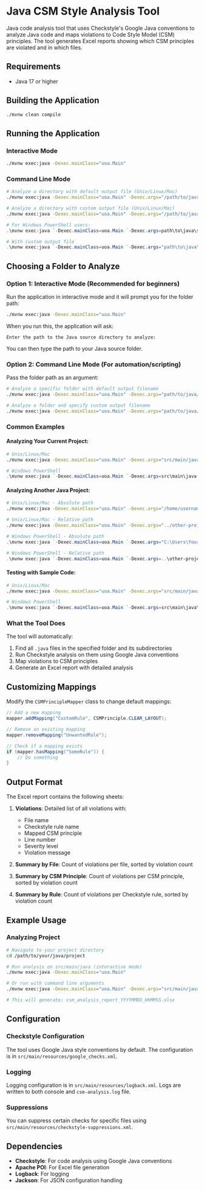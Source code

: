 # Java CSM Style Analysis Tool

Java code analysis tool that uses Checkstyle's Google Java conventions to analyze Java code and maps violations to Code Style Model (CSM) principles. The tool generates Excel reports showing which CSM principles are violated and in which files.

## Requirements

- Java 17 or higher

## Building the Application

```bash
./mvnw clean compile
```

## Running the Application

### Interactive Mode

```bash
./mvnw exec:java -Dexec.mainClass="uoa.Main"
```

### Command Line Mode

```bash
# Analyze a directory with default output file (Unix/Linux/Mac)
./mvnw exec:java -Dexec.mainClass="uoa.Main" -Dexec.args="/path/to/java/source"

# Analyze a directory with custom output file (Unix/Linux/Mac)
./mvnw exec:java -Dexec.mainClass="uoa.Main" -Dexec.args="/path/to/java/source custom_report.xlsx"
```

```powershell
# For Windows PowerShell users:
.\mvnw exec:java `-Dexec.mainClass=uoa.Main `-Dexec.args=path\to\java\source

# With custom output file
.\mvnw exec:java `-Dexec.mainClass=uoa.Main `-Dexec.args="path\to\java\source custom_report.xlsx"
```

## Choosing a Folder to Analyze

### Option 1: Interactive Mode (Recommended for beginners)

Run the application in interactive mode and it will prompt you for the folder path:

```bash
./mvnw exec:java -Dexec.mainClass="uoa.Main"
```

When you run this, the application will ask:

```
Enter the path to the Java source directory to analyze:
```

You can then type the path to your Java source folder.

### Option 2: Command Line Mode (For automation/scripting)

Pass the folder path as an argument:

```bash
# Analyze a specific folder with default output filename
./mvnw exec:java -Dexec.mainClass="uoa.Main" -Dexec.args="path/to/java/source"

# Analyze a folder and specify custom output filename
./mvnw exec:java -Dexec.mainClass="uoa.Main" -Dexec.args="path/to/java/source my_report.xlsx"
```

### Common Examples

#### Analyzing Your Current Project:

```bash
# Unix/Linux/Mac
./mvnw exec:java -Dexec.mainClass="uoa.Main" -Dexec.args="src/main/java"
```

```powershell
# Windows PowerShell
.\mvnw exec:java `-Dexec.mainClass=uoa.Main `-Dexec.args=src\main\java
```

#### Analyzing Another Java Project:

```bash
# Unix/Linux/Mac - Absolute path
./mvnw exec:java -Dexec.mainClass="uoa.Main" -Dexec.args="/home/username/projects/SomeJavaProject/src/main/java"

# Unix/Linux/Mac - Relative path
./mvnw exec:java -Dexec.mainClass="uoa.Main" -Dexec.args="../other-project/src/main/java"
```

```powershell
# Windows PowerShell - Absolute path
.\mvnw exec:java `-Dexec.mainClass=uoa.Main `-Dexec.args="C:\Users\YourName\Documents\SomeJavaProject\src\main\java"

# Windows PowerShell - Relative path
.\mvnw exec:java `-Dexec.mainClass=uoa.Main `-Dexec.args=..\other-project\src\main\java
```

#### Testing with Sample Code:

```bash
# Unix/Linux/Mac
./mvnw exec:java -Dexec.mainClass="uoa.Main" -Dexec.args="src/main/java/uoa/sample"
```

```powershell
# Windows PowerShell
.\mvnw exec:java `-Dexec.mainClass=uoa.Main `-Dexec.args=src\main\java\uoa\sample
```

### What the Tool Does

The tool will automatically:

1. Find all `.java` files in the specified folder and its subdirectories
2. Run Checkstyle analysis on them using Google Java conventions
3. Map violations to CSM principles
4. Generate an Excel report with detailed analysis

## Customizing Mappings

Modify the `CSMPrincipleMapper` class to change default mappings:

```java
// Add a new mapping
mapper.addMapping("CustomRule", CSMPrinciple.CLEAR_LAYOUT);

// Remove an existing mapping
mapper.removeMapping("UnwantedRule");

// Check if a mapping exists
if (mapper.hasMapping("SomeRule")) {
    // Do something
}
```

## Output Format

The Excel report contains the following sheets:

1. **Violations**: Detailed list of all violations with:

   - File name
   - Checkstyle rule name
   - Mapped CSM principle
   - Line number
   - Severity level
   - Violation message

2. **Summary by File**: Count of violations per file, sorted by violation count

3. **Summary by CSM Principle**: Count of violations per CSM principle, sorted by violation count

4. **Summary by Rule**: Count of violations per Checkstyle rule, sorted by violation count

## Example Usage

### Analyzing Project

```bash
# Navigate to your project directory
cd /path/to/your/java/project

# Run analysis on src/main/java (interactive mode)
./mvnw exec:java -Dexec.mainClass="uoa.Main"

# Or run with command line arguments
./mvnw exec:java -Dexec.mainClass="uoa.Main" -Dexec.args="src/main/java"

# This will generate: csm_analysis_report_YYYYMMDD_HHMMSS.xlsx
```

## Configuration

### Checkstyle Configuration

The tool uses Google Java style conventions by default. The configuration is in `src/main/resources/google_checks.xml`.

### Logging

Logging configuration is in `src/main/resources/logback.xml`. Logs are written to both console and `csm-analysis.log` file.

### Suppressions

You can suppress certain checks for specific files using `src/main/resources/checkstyle-suppressions.xml`.

## Dependencies

- **Checkstyle**: For code analysis using Google Java conventions
- **Apache POI**: For Excel file generation
- **Logback**: For logging
- **Jackson**: For JSON configuration handling
